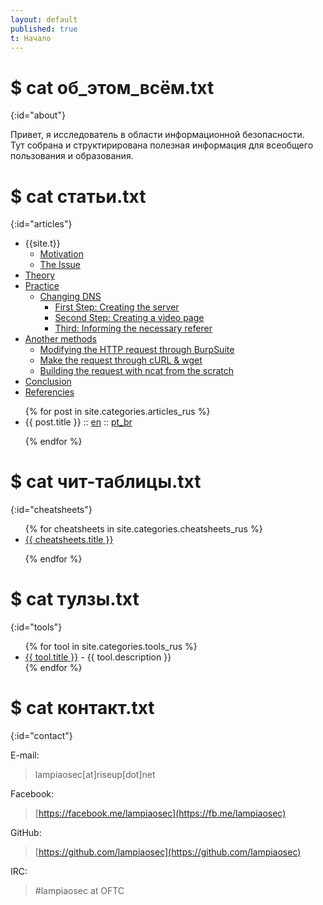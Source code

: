 ```yaml
---
layout: default
published: true
t: Нaчaло
---
```

<title>Rucker :: Security Researcher</title>

# $ cat об_этом_всём.txt
{:id="about"}

Привет, я исследователь в области информационной безопасности. <br>
Тут собрана и структирирована полезная информация для всеобщего пользования и образования.

# $ cat статьи.txt
{:id="articles"}






<ul id="markdown-toc">
  <li>{{site.t}}<ul>
      <li><a href="#motivation" id="markdown-toc-motivation">Motivation</a></li>
      <li><a href="#the-issue" id="markdown-toc-the-issue">The Issue</a></li>
    </ul>
  </li>
  <li><a href="#theory" id="markdown-toc-theory">Theory</a></li>
  <li><a href="#practice" id="markdown-toc-practice">Practice</a>    <ul>
      <li><a href="#changing-dns" id="markdown-toc-changing-dns">Changing DNS</a>        <ul>
          <li><a href="#first-step-creating-the-server" id="markdown-toc-first-step-creating-the-server">First Step: Creating the server</a></li>
          <li><a href="#second-step-creating-a-video-page" id="markdown-toc-second-step-creating-a-video-page">Second Step: Creating a video page</a></li>
          <li><a href="#third-informing-the-necessary-referer" id="markdown-toc-third-informing-the-necessary-referer">Third: Informing the necessary referer</a></li>
        </ul>
      </li>
    </ul>
  </li>
  <li><a href="#another-methods" id="markdown-toc-another-methods">Another methods</a>    <ul>
      <li><a href="#modifying-the-http-request-through-burpsuite" id="markdown-toc-modifying-the-http-request-through-burpsuite">Modifying the HTTP request through BurpSuite</a></li>
      <li><a href="#make-the-request-through-curl--wget" id="markdown-toc-make-the-request-through-curl--wget">Make the request through cURL &amp; wget</a></li>
      <li><a href="#building-the-request-with-ncat-from-the-scratch" id="markdown-toc-building-the-request-with-ncat-from-the-scratch">Building the request with ncat from the scratch</a></li>
    </ul>
  </li>
  <li><a href="#conclusion" id="markdown-toc-conclusion">Conclusion</a></li>
  <li><a href="#referencies" id="markdown-toc-referencies">Referencies</a></li>
</ul>










<ul>
{% for post in site.categories.articles_rus %}
<li>{{ post.title }} :: <a href="{{ post.url }}" title="{{ post.description }}">en</a> :: <a href="{{ post.pt }}" title="{{ post.description_pt }}">pt_br</a></li>


{% endfor %}
</ul>

# $ cat чит-таблицы.txt
{:id="cheatsheets"}

<ul>
{% for cheatsheets in site.categories.cheatsheets_rus %}
<li><a href="{{ cheatsheets.url }}" title="{{ cheatsheets.description }}">{{ cheatsheets.title }}</a></li>
 
{% endfor %}
</ul>

# $ cat тулзы.txt
{:id="tools"}

<ul>
{% for tool in site.categories.tools_rus %}
<li><a href="{{ tool.link }}">{{ tool.title }}</a> - {{ tool.description }}</li>
{% endfor %}
</ul>

# $ cat контакт.txt
{:id="contact"}

E-mail:

> lampiaosec[at]riseup[dot]net

Facebook:

> [https://facebook.me/lampiaosec](https://fb.me/lampiaosec)

GitHub:

> [https://github.com/lampiaosec](https://github.com/lampiaosec)

IRC:

> \#lampiaosec at OFTC

